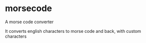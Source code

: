 # morsecode
A morse code converter

It converts english characters to morse code and back, with custom characters
